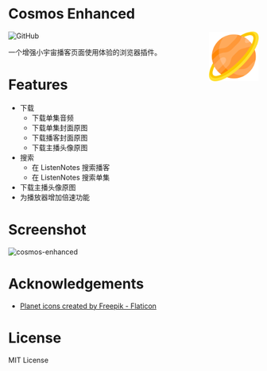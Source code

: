 # Cosmos Enhanced

<img src="./icons/icon-128.png" width="100" height="100" align="right" />

![GitHub](https://img.shields.io/github/license/lgiki/cosmos-enhanced?style=flat-square)

一个增强小宇宙播客页面使用体验的浏览器插件。

# Features

- 下载
  - 下载单集音频
  - 下载单集封面原图
  - 下载播客封面原图
  - 下载主播头像原图
- 搜索
  - 在 ListenNotes 搜索播客
  - 在 ListenNotes 搜索单集
- 下载主播头像原图
- 为播放器增加倍速功能

# Screenshot

![cosmos-enhanced](https://github.com/LGiki/cosmos-enhanced/assets/20807713/94eb1880-ff2a-4a20-b08c-eea2064ee959)

# Acknowledgements

- <a href="https://www.flaticon.com/free-icons/planet" title="planet icons">Planet icons created by Freepik - Flaticon</a>

# License

MIT License